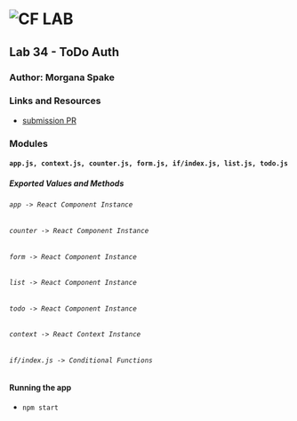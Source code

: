 ![CF](http://i.imgur.com/7v5ASc8.png) LAB  
=================================================  
  
## Lab 34 - ToDo Auth  
  
### Author: Morgana Spake  
  
### Links and Resources  
* [submission PR](https://github.com/401-advanced-javascript-mspake/lab-34/pull/1)  
<!-- * [travis](https://www.travis-ci.com/401-advanced-javascript-mspake/lab-34)   -->
  
<!-- #### Documentation
* [api docs](http://xyz.com) (API servers)
* [jsdoc](http://xyz.com) (Server assignments)
* [styleguide](http://xyz.com) (React assignments) -->

### Modules  
#### `app.js, context.js, counter.js, form.js, if/index.js, list.js, todo.js`  
##### Exported Values and Methods  
  
###### `app -> React Component Instance`  
###### `counter -> React Component Instance`  
###### `form -> React Component Instance`  
###### `list -> React Component Instance`  
###### `todo -> React Component Instance`  
###### `context -> React Context Instance`  
###### `if/index.js -> Conditional Functions`  
  
#### Running the app  
* `npm start`  
   
<!-- #### Tests
* How do you run tests?
* What assertions were made?
* What assertions need to be / should be made?

#### UML
Link to an image of the UML for your application and response to events -->